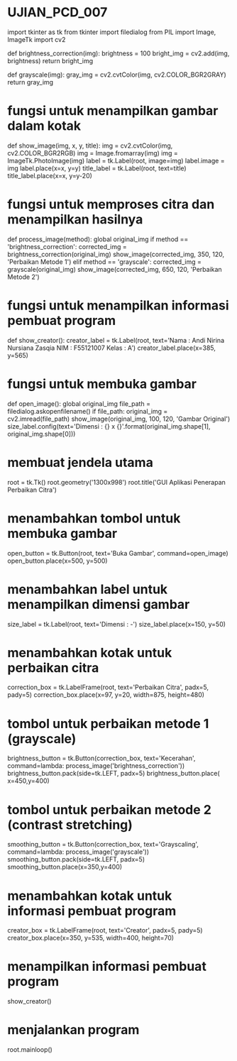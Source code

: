 # UJIAN_PCD_007
import tkinter as tk
from tkinter import filedialog
from PIL import Image, ImageTk
import cv2

def brightness_correction(img):
    brightness = 100
    bright_img = cv2.add(img, brightness)
    return bright_img

def grayscale(img):
    gray_img = cv2.cvtColor(img, cv2.COLOR_BGR2GRAY)
    return gray_img

# fungsi untuk menampilkan gambar dalam kotak
def show_image(img, x, y, title):
    img = cv2.cvtColor(img, cv2.COLOR_BGR2RGB)
    img = Image.fromarray(img)
    img = ImageTk.PhotoImage(img)
    label = tk.Label(root, image=img)
    label.image = img
    label.place(x=x, y=y)
    title_label = tk.Label(root, text=title)
    title_label.place(x=x, y=y-20)

# fungsi untuk memproses citra dan menampilkan hasilnya
def process_image(method):
    global original_img
    if method == 'brightness_correction':
        corrected_img = brightness_correction(original_img)
        show_image(corrected_img, 350, 120, 'Perbaikan Metode 1')
    elif method == 'grayscale':
        corrected_img = grayscale(original_img)
        show_image(corrected_img, 650, 120, 'Perbaikan Metode 2')

# fungsi untuk menampilkan informasi pembuat program
def show_creator():
    creator_label = tk.Label(root, text='Nama : Andi Nirina Nursiana Zasqia   NIM : F55121007    Kelas : A')
    creator_label.place(x=385, y=565)

# fungsi untuk membuka gambar
def open_image():
    global original_img
    file_path = filedialog.askopenfilename()
    if file_path:
        original_img = cv2.imread(file_path)
        show_image(original_img, 100, 120, 'Gambar Original')
        size_label.config(text='Dimensi : {} x {}'.format(original_img.shape[1], original_img.shape[0]))

# membuat jendela utama
root = tk.Tk()
root.geometry('1300x998')
root.title('GUI Aplikasi Penerapan Perbaikan Citra')

# menambahkan tombol untuk membuka gambar
open_button = tk.Button(root, text='Buka Gambar', command=open_image)
open_button.place(x=500, y=500)

# menambahkan label untuk menampilkan dimensi gambar
size_label = tk.Label(root, text='Dimensi : -')
size_label.place(x=150, y=50)

# menambahkan kotak untuk perbaikan citra
correction_box = tk.LabelFrame(root, text='Perbaikan Citra', padx=5, pady=5)
correction_box.place(x=97, y=20, width=875, height=480)

# tombol untuk perbaikan metode 1 (grayscale)
brightness_button = tk.Button(correction_box, text='Kecerahan', command=lambda: process_image('brightness_correction'))
brightness_button.pack(side=tk.LEFT, padx=5)
brightness_button.place( x=450,y=400)

# tombol untuk perbaikan metode 2 (contrast stretching)
smoothing_button = tk.Button(correction_box, text='Grayscaling', command=lambda: process_image('grayscale'))
smoothing_button.pack(side=tk.LEFT, padx=5)
smoothing_button.place(x=350,y=400)

# menambahkan kotak untuk informasi pembuat program
creator_box = tk.LabelFrame(root, text='Creator', padx=5, pady=5)
creator_box.place(x=350, y=535, width=400, height=70)

# menampilkan informasi pembuat program
show_creator()

# menjalankan program
root.mainloop()
